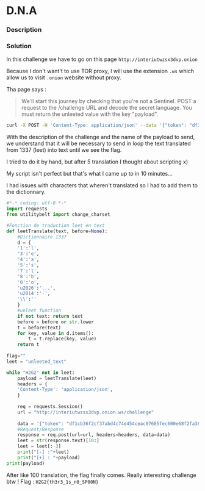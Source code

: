 # D.N.A

### Description

### Solution

In this challenge we have to go on this page `http://interiutwzsx3dvp.onion`

Because I don't want't to use TOR proxy, I will use the extension `.ws` which allow us to visit `.onion` website without proxy.

Tha page says :
>  We'll start this journey by checking that you're not a Sentinel. POST a request to the /challenge URL and decode the secret language. You must return the unleeted value with the key "payload".
```bash 
curl -X POST -H 'Content-Type: application/json' --data '{"token": "df1cb36f2cf37abd4c74e454ceac07605fec600e68f2fa3895cb6fac06a23154", "payload": "unleeted_text"}' this.server/challenge
```
With the description of the challenge and the name of the payload to send, we understand that it will be necessary to send in loop the text translated from 1337 (leet) into text until we see the flag.

I tried to do it by hand, but after 5 translation I thought about scripting x)

My script isn't perfect but that's what I came up to in 10 minutes...

I had issues with characters that wheren't translated so I had to add them to the dictionnary.

```python
#*-* coding: utf-8 *-*
import requests
from utilitybelt import change_charset

#Fonction de traduction leet en text
def leetTranslate(text, before=None):
    #Dictionnaire 1337
    d = {
    '1':'l',
    '3':'e',
    '4':'a',
    '5':'s',
    '7':'t',
    '8':'b',
    '0':'o',
    'u2026':'...',
    'u2014':'-',
    '\\':''
    }
    #unleet function
    if not text: return text
    before = before or str.lower
    t = before(text)
    for key, value in d.items():
        t = t.replace(key, value)
    return t
    
flag=""
leet = "unleeted_text"

while "H2G2" not in leet:
    payload = leetTranslate(leet)
    headers = {
    'Content-Type': 'application/json',
    }
    
    req = requests.Session()
    url = "http://interiutwzsx3dvp.onion.ws/challenge"
    
    data = '{"token": "df1cb36f2cf37abd4c74e454ceac07605fec600e68f2fa3895cb6fac06a23154", "payload": "'+payload+'"}'                          
    #Request/Response
    response = req.post(url=url, headers=headers, data=data)
    leet = str(response.text)[10:]
    leet = leet[:-3]
    print("[-] :"+leet)
    print("[+] : "+payload)
print(payload)
```
After like 100 translation, the flag finally comes.
Really interesting challenge btw !
Flag : `H2G2{th3r3_1s_n0_SP00N}`
